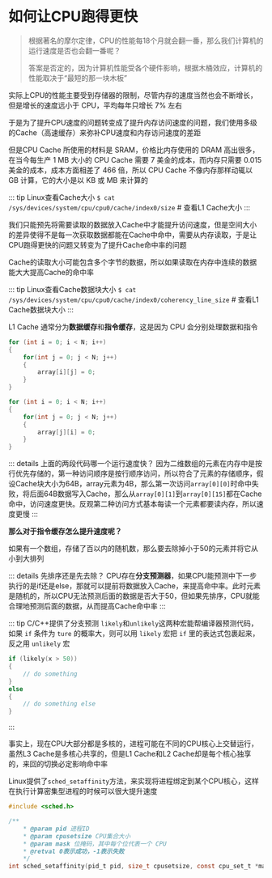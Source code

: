 # 如何让CPU跑得更快

>根据著名的摩尔定律，CPU的性能每18个月就会翻一番，那么我们计算机的运行速度是否也会翻一番呢？
>
>答案是否定的，因为计算机性能受各个硬件影响，根据木桶效应，计算机的性能取决于“最短的那一块木板”

实际上CPU的性能主要受到存储器的限制，尽管内存的速度当然也会不断增长，但是增长的速度远小于 CPU，平均每年只增长 7% 左右

于是为了提升CPU速度的问题转变成了提升内存访问速度的问题，我们使用多级的Cache（高速缓存）来弥补CPU速度和内存访问速度的差距

但是CPU Cache 所使用的材料是 SRAM，价格比内存使用的 DRAM 高出很多，在当今每生产 1 MB 大小的 CPU Cache 需要 7 美金的成本，而内存只需要 0.015 美金的成本，成本方面相差了 466 倍，所以 CPU Cache 不像内存那样动辄以 GB 计算，它的大小是以 KB 或 MB 来计算的

::: tip Linux查看Cache大小
`$ cat /sys/devices/system/cpu/cpu0/cache/index0/size` # 查看L1 Cache大小
:::

我们只能预先将需要读取的数据放入Cache中才能提升访问速度，但是空间大小的差异使得不是每一次获取数据都能在Cache中命中，需要从内存读取，于是让CPU跑得更快的问题又转变为了提升Cache命中率的问题

Cache的读取大小可能包含多个字节的数据，所以如果读取在内存中连续的数据能大大提高Cache的命中率

::: tip Linux查看Cache数据块大小
`$ cat /sys/devices/system/cpu/cpu0/cache/index0/coherency_line_size` # 查看L1 Cache数据块大小
:::

L1 Cache 通常分为**数据缓存**和**指令缓存**，这是因为 CPU 会分别处理数据和指令

```c
for (int i = 0; i < N; i++)
{
	for(int j = 0; j < N; j++)
	{
		array[i][j] = 0;
	}
}
```

```c
for (int i = 0; i < N; i++)
{
	for(int j = 0; j < N; j++)
	{
		array[j][i] = 0;
	}
}
```

::: details 上面的两段代码哪一个运行速度快？
因为二维数组的元素在内存中是按行优先存储的，第一种访问顺序是按行顺序访问，所以符合了元素的存储顺序，假设Cache块大小为64B，array元素为4B，那么第一次访问`array[0][0]`时命中失败，将后面64B数据写入Cache，那么从`array[0][1]`到`array[0][15]`都在Cache命中，访问速度更快。反观第二种访问方式基本每读一个元素都要读内存，所以速度更慢
:::

**那么对于指令缓存怎么提升速度呢？**

如果有一个数组，存储了百以内的随机数，那么要去除掉小于50的元素并将它从小到大排列

::: details 先排序还是先去除？
CPU存在**分支预测器**，如果CPU能预测中下一步执行的是if还是else，那就可以提前将数据放入Cache，来提高命中率。此时元素是随机的，所以CPU无法预测后面的数据是否大于50，但如果先排序，CPU就能合理地预测后面的数据，从而提高Cache命中率
:::

::: tip C/C++提供了分支预测
`likely`和`unlikely`这两种宏能帮编译器预测代码，如果 `if` 条件为 `ture` 的概率大，则可以用 `likely` 宏把 `if` 里的表达式包裹起来，反之用 `unlikely` 宏

```c
if (likely(x > 50))
{
	// do something
}
else
{
	// do something else
}
```
:::

事实上，现在CPU大部分都是多核的，进程可能在不同的CPU核心上交替运行，虽然L3 Cache是多核心共享的，但是L1 Cache和L2 Cache却是每个核心独享的，来回的切换必定影响命中率

Linux提供了`sched_setaffinity`方法，来实现将进程绑定到某个CPU核心，这样在执行计算密集型进程的时候可以很大提升速度

```c
#include <sched.h>

/**
	* @param pid 进程ID
	* @param cpusetsize CPU集合大小
	* @param mask 位掩码，其中每个位代表一个 CPU
	* @retval 0表示成功，-1表示失败
	*/
int sched_setaffinity(pid_t pid, size_t cpusetsize, const cpu_set_t *mask);
```
